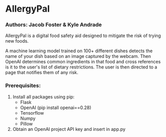 # AllergyPal
### Authors: Jacob Foster & Kyle Andrade

AllergyPal is a digital food safety aid designed to mitigate the risk of trying new foods.

A machine learning model trained on 100+ different dishes detects the name of your dish based on an image captured by the webcam. Then OpenAI determines
common ingredients in that food and cross references is it to the user's list of dietary restrictions. The user is then directed to a page
that notifies them of any risk.

### Prerequisites:
1. Install all packages using pip:
   - Flask
   - OpenAI (pip install openai==0.28)
   - Tensorflow
   - Numpy
   - Pillow
2. Obtain an OpenAI project API key and insert in app.py
  
